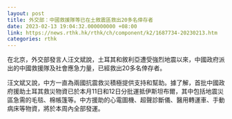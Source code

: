 ```yaml
---
layout: post
title: 外交部：中國救援隊等已在土敘震區救出20多名倖存者
date: 2023-02-13 19:04:32.000000000 +08:00
link: https://news.rthk.hk/rthk/ch/component/k2/1687734-20230213.htm
categories: rthk
---
```


在北京，外交部發言人汪文斌說，土耳其和敘利亞遭受強烈地震以來，中國政府派出的中國救援隊及社會應急力量，已經救出20多名倖存者。

汪文斌又說，中方一直為兩國抗震救災積極提供支持和幫助。據了解，首批中國政府援助土耳其救災物資已於本月11日和12日分批運抵伊斯坦布爾，其中包括地震災區急需的毛毯、棉帳篷等。中方援助的心電圖機、超聲診斷儀、醫用轉運車、手動病床等物資，將於本周內全部發運。
